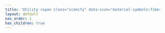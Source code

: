 ```yaml
---
title: 'Utility <span class="iconify" data-icon="material-symbols:fiber-new-rounded" style="color: #ffd700; font-size: 28px;"></span>'
layout: default
nav_order: 1
has_children: true
---
```

